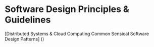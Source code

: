 # Software Design Principles &amp; Guidelines
[Distributed Systems & Cloud Computing Common Sensical Software Design Patterns] ()
